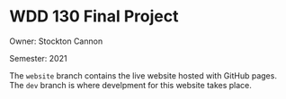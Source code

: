 # WDD 130 Final Project
Owner: Stockton Cannon

Semester: 2021

The `website` branch contains the live website hosted with GitHub pages. The `dev` branch is where develpment for this website takes place.